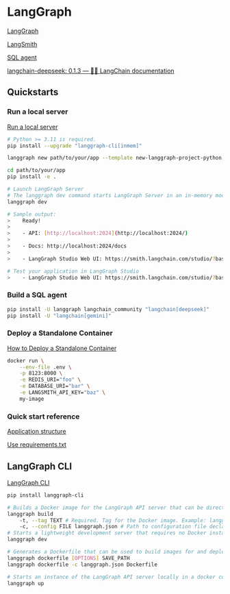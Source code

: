 # LangGraph

[LangGraph](https://langchain-ai.github.io/langgraph/)

[LangSmith](https://smith.langchain.com/)

[SQL agent](https://langchain-ai.github.io/langgraph/tutorials/sql/sql-agent/)

[langchain-deepseek: 0.1.3 — 🦜🔗 LangChain documentation](https://python.langchain.com/api_reference/deepseek/)

## Quickstarts

### Run a local server

[Run a local server](https://langchain-ai.github.io/langgraph/tutorials/langgraph-platform/local-server/)

```sh
# Python >= 3.11 is required.
pip install --upgrade "langgraph-cli[inmem]"

langgraph new path/to/your/app --template new-langgraph-project-python

cd path/to/your/app
pip install -e .

# Launch LangGraph Server
# The langgraph dev command starts LangGraph Server in an in-memory mode. This mode is suitable for development and testing purposes.
langgraph dev

# Sample output:
>    Ready!
>
>    - API: [http://localhost:2024](http://localhost:2024/)
>
>    - Docs: http://localhost:2024/docs
>
>    - LangGraph Studio Web UI: https://smith.langchain.com/studio/?baseUrl=http://127.0.0.1:2024

# Test your application in LangGraph Studio
>    - LangGraph Studio Web UI: https://smith.langchain.com/studio/?baseUrl=http://127.0.0.1:2024
```

### Build a SQL agent

```sh
pip install -U langgraph langchain_community "langchain[deepseek]"
pip install -U "langchain[gemini]"

```

### Deploy a Standalone Container

[How to Deploy a Standalone Container](https://langchain-ai.github.io/langgraph/cloud/deployment/standalone_container/)

```sh
docker run \
    --env-file .env \
    -p 8123:8000 \
    -e REDIS_URI="foo" \
    -e DATABASE_URI="bar" \
    -e LANGSMITH_API_KEY="baz" \
    my-image
```

### Quick start reference

[Application structure](https://langchain-ai.github.io/langgraph/concepts/application_structure/)

[Use requirements.txt](https://langchain-ai.github.io/langgraph/cloud/deployment/setup/)


## LangGraph CLI

[LangGraph CLI](https://langchain-ai.github.io/langgraph/cloud/reference/cli/#dockerfile)

```sh
pip install langgraph-cli

# Builds a Docker image for the LangGraph API server that can be directly deployed.
langgraph build
    -t, --tag TEXT # Required. Tag for the Docker image. Example: langgraph build -t my-image
    -c, --config FILE langgraph.json # Path to configuration file declaring dependencies, graphs and environment variables.
# Starts a lightweight development server that requires no Docker installation. This server is ideal for rapid development and testing. This is available in version 0.1.55 and up.
langgraph dev

# Generates a Dockerfile that can be used to build images for and deploy instances of the LangGraph API server. This is useful if you want to further customize the dockerfile or deploy in a more custom way.
langgraph dockerfile [OPTIONS] SAVE_PATH
langgraph dockerfile -c langgraph.json Dockerfile

# Starts an instance of the LangGraph API server locally in a docker container. This requires the docker server to be running locally. It also requires a LangSmith API key for local development or a license key for production use.
langgraph up
```

